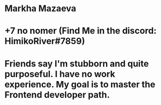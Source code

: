 # Markha Mazaeva
# +7 no nomer (Find Me in the discord: HimikoRiver#7859)
# Friends say I'm stubborn and quite purposeful. I have no work experience. My goal is to master the Frontend developer path.